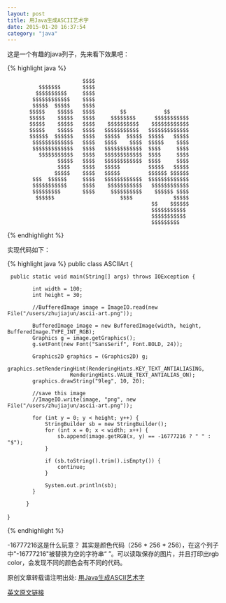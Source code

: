 ```yaml
---
layout: post
title: 用Java生成ASCII艺术字
date: 2015-01-20 16:37:54
category: "java"
---
```


这是一个有趣的java列子，先来看下效果吧：

{% highlight java %}

                            $$$$                                                                    
              $$$$$$$       $$$$                                                                    
             $$$$$$$$$$     $$$$                                                                    
            $$$$$$$$$$$$    $$$$                                                                    
            $$$$$  $$$$$    $$$$                                                                    
           $$$$$    $$$$$   $$$$        $$            $$                                            
           $$$$$    $$$$$   $$$$     $$$$$$$$      $$$$$$$$$$$                                      
           $$$$$    $$$$$   $$$$    $$$$$$$$$$    $$$$$$$$$$$$                                      
           $$$$$    $$$$$   $$$$   $$$$$$$$$$$   $$$$$$$$$$$$$                                      
           $$$$$$  $$$$$$   $$$$   $$$$$  $$$$$  $$$$$   $$$$$                                      
            $$$$$$$$$$$$$   $$$$   $$$$    $$$$  $$$$$    $$$$                                      
            $$$$$$$$$$$$$   $$$$   $$$$$$$$$$$$  $$$$     $$$$                                      
              $$$$$$$$$$$   $$$$   $$$$$$$$$$$$  $$$$     $$$$                                      
                    $$$$$   $$$$   $$$$$$$$$$$$  $$$$     $$$$                                      
                    $$$$    $$$$   $$$$$         $$$$$   $$$$$                                      
                   $$$$$    $$$$   $$$$$         $$$$$$ $$$$$$                                      
            $$$  $$$$$$     $$$$   $$$$$$$$$$$$  $$$$$$$$$$$$$                                      
            $$$$$$$$$$$     $$$$    $$$$$$$$$$$   $$$$$$$$$$$$                                      
            $$$$$$$$$       $$$$     $$$$$$$$$$    $$$$$$ $$$$                                      
             $$$$$$                     $$$$             $$$$$                                      
                                                  $$    $$$$$$                                      
                                                  $$$$$$$$$$$                                       
                                                  $$$$$$$$$$$                                       
                                                  $$$$$$$$$                                         

{% endhighlight %}

实现代码如下：

{% highlight java %}
public class ASCIIArt {
	
	 public static void main(String[] args) throws IOException {
		 
			int width = 100;
			int height = 30;
		 
		    //BufferedImage image = ImageIO.read(new File("/users/zhujiajun/ascii-art.png"));
		    
			BufferedImage image = new BufferedImage(width, height, BufferedImage.TYPE_INT_RGB);
			Graphics g = image.getGraphics();
			g.setFont(new Font("SansSerif", Font.BOLD, 24));
		 
			Graphics2D graphics = (Graphics2D) g;
			graphics.setRenderingHint(RenderingHints.KEY_TEXT_ANTIALIASING,
						RenderingHints.VALUE_TEXT_ANTIALIAS_ON);
			graphics.drawString("9leg", 10, 20);
		 
			//save this image
			//ImageIO.write(image, "png", new File("/users/zhujiajun/ascii-art.png"));
		 
			for (int y = 0; y < height; y++) {
				StringBuilder sb = new StringBuilder();
				for (int x = 0; x < width; x++) {
					sb.append(image.getRGB(x, y) == -16777216 ? " " : "$");
				}
		 
				if (sb.toString().trim().isEmpty()) {
					continue;
				}
		 
				System.out.println(sb);
			}
		 
		  }
		 
}

{% endhighlight %}

-16777216这是什么玩意？
其实是颜色代码（256 * 256 * 256），在这个列子中"-16777216"被替换为空的字符串“ ”。可以读取保存的图片，并且打印出rgb color，会发现不同的颜色会有不同的代码。

原创文章转载请注明出处: [用Java生成ASCII艺术字
](http://9leg.com/java/2015/01/20/ascii-art-java-example.html)

[英文原文链接](http://www.mkyong.com/java/ascii-art-java-example/)

